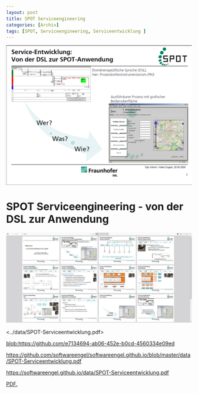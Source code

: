 ```yaml
---
layout: post
title: SPOT Serviceengineering
categories: [Archiv]
tags: [SPOT, Serviceengineering, Serviceentwicklung ]
---
```

![](../pics/20230707144303_fhg_iml_spot_.png)

# SPOT Serviceengineering - von der DSL zur Anwendung 

![](../pics/20230707141530_spot_srchiv.png)

<../data/SPOT-Serviceentwicklung.pdf>


<blob:https://github.com/e7134694-ab06-452e-b0cd-4560334e09ed>

<https://github.com/softwareengel/softwareengel.github.io/blob/master/data/SPOT-Serviceentwicklung.pdf>

<https://softwareengel.github.io/data/SPOT-Serviceentwicklung.pdf>

<a href="https://softwareengel.github.io/data/SPOT-Serviceentwicklung.pdf" target="_blank">PDF.</a>